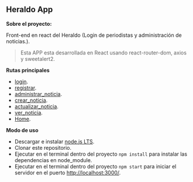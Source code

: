 ## **Heraldo App** ##

**Sobre el proyecto:**

Front-end en react del Heraldo (Login de periodistas y administración de noticias.).
> Esta APP esta desarrollada en React usando react-router-dom, axios y sweetalert2.

**Rutas principales**
 - [login](http://localhost:3000/login).
 - [registrar](http://localhost:3000/registrar).
 - [administrar_noticia](http://localhost:3000/administrar_noticia).
 - [crear_noticia](http://localhost:3000/crear_noticia).
 - [actualizar_noticia](http://localhost:3000/actualizar_noticia).
 - [ver_noticia](http://localhost:3000/ver_noticia).
 - [Home](http://localhost:3000).

**Modo de uso**
 - Descargar e instalar [node.js LTS](https://nodejs.org/es/).
 - Clonar este repositorio.
 - Ejecutar en el terminal dentro del proyecto `npm install` para instalar las dependencias en node_module.
 - Ejecutar en el terminal dentro del proyecto `npm start` para iniciar el servidor en el puerto [http://localhost:3000/](http://localhost:3000/).
